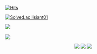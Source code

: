 [![Hits](https://hits.seeyoufarm.com/api/count/incr/badge.svg?url=https%3A%2F%2Fgithub.com%2FLisiant%2Fhit-counter&count_bg=%2379C83D&title_bg=%23555555&icon=&icon_color=%23E7E7E7&title=hits&edge_flat=false)](https://hits.seeyoufarm.com)

[![Solved.ac lisiant01](http://mazassumnida.wtf/api/v2/generate_badge?boj=lisiant01)](https://solved.ac/lisiant01)

<img src="https://github-readme-stats.vercel.app/api/top-langs/?username=Lisiant&layout=compact"><br><br>
<img src="https://github-readme-stats.vercel.app/api?username=Lisiant&show_icons=true">


<div align="center">
	<img src="https://img.shields.io/badge/Android-3DDC84?style=flat&logo=Android&logoColor=white" />
	<img src="https://img.shields.io/badge/Python-3776AB?style=flat&logo=Python&logoColor=white" />
	<img src="https://img.shields.io/badge/Kotlin-7F52FF?style=flat&logo=Kotlin&logoColor=white" />
</div>
